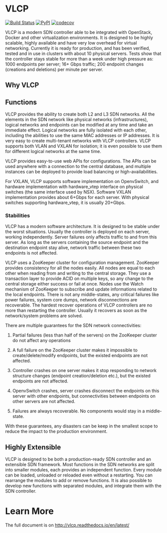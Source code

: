 # VLCP

[![Build Status](https://travis-ci.org/hubo1016/vlcp.svg?branch=master)](https://travis-ci.org/hubo1016/vlcp)
[![PyPI](https://img.shields.io/pypi/v/vlcp.svg)](https://pypi.python.org/pypi/vlcp)
[![codecov](https://codecov.io/gh/hubo1016/vlcp/branch/master/graph/badge.svg)](https://codecov.io/gh/hubo1016/vlcp)

VLCP is a modern SDN controller able to be integrated with OpenStack, Docker and other virtualization environments.
It is designed to be highly scalable, highly available and have very low overhead for virtual networking. 
Currently it is ready for production, and has been verified, tested and in use in clusters with about 10 physical
servers. Tests show that the controller stays stable for more than a week under high pressure as: 1000 endpoints per
server; 16+ Gbps traffic; 200 endpoint changes (creations and deletions) per minute per server.

## Why VLCP

## Functions

VLCP provides the ability to create both L2 and L3 SDN networks. All the elements in the SDN network like physical networks (infrastructures), logical networks and endpoints can be modified at any time and take an immediate effect.
Logical networks are fully isolated with each other, including the abilities to use the same MAC addresses or IP
addresses. It is very easy to create multi-tenant networks with VLCP controllers. VLCP supports both VLAN and VXLAN
for isolation; it is even possible to use them for different logical networks at the same time.

VLCP provides easy-to-use web APIs for configurations. The APIs can be used anywhere with a connection to the central
database, and multiple instances can be deployed to provide load balancing or high-availabilities.

For VXLAN, VLCP supports software implementation on OpenvSwitch, and hardware implementation with hardware_vtep
interface on physical switches (the same interface used by NSX). Software VXLAN implementation provides about
6+Gbps for each server. With physical switches supporting hardware_vtep, it is usually 20+Gbps.

### Stabilities

VLCP has a modern software architecture. It is designed to be stable under the worst situations. Usually the
controller is deployed on each server, working independently. Server failures only affects traffic to and from
this server. As long as the servers containing the source endpoint and the destination endpoint stay alive, network
traffic between these two endpoints is not affected.

VLCP uses a ZooKeeper cluster for configuration management. ZooKeeper provides consistency for all the nodes easily.
All nodes are equal to each other when reading from and writing to the central storage. They use a transaction layer
to provide ACID on multiple keys, so any change to the central storage either success or fail at once. Nodes use the
Watch mechanism of ZooKeeper to subscribe and update informations related to the local endpoints. There is not any
middle-states, any critical failures like power failures, system core dumps, network disconnections are recoverable.
The hardest recover operations of VLCP controllers are no more than restarting the controller. Usually it recovers
as soon as the network/system problems are solved.

There are multiple guarantees for the SDN network connectivities:

1. Partial failures (less than half of the servers) on the ZooKeeper cluster do not affect any operations

2. A full failure on the ZooKeeper cluster makes it impossible to create/delete/modify endpoints, but the
   existed endpoints are not affected.

3. Controller crashes on one server makes it stop responding to network structure changes (endpoint
   creation/deletion etc.), but the existed endpoints are not affected.

4. OpenvSwitch crashes, server crashes disconnect the endpoints on this server with other endpoints, but
   connectivities between endpoints on other servers are not affected.
   
5. Failures are always recoverable. No components would stay in a middle-state.
   
With these guarantees, any disasters can be keep in the smallest scope to reduce the impact to the
production environment.

## Highly Extensible

VLCP is designed to be both a production-ready SDN controller and an extensible SDN framework. Most functions
in the SDN networks are split into smaller modules, each provides an independent function. Every module can
be loaded, unloaded or reloaded even without a restarting. You can rearrange the modules to add or remove functions.
It is also possible to develop new functions with separated modules, and integrate them with the SDN controller.

# Learn More

The full document is on http://vlcp.readthedocs.io/en/latest/
